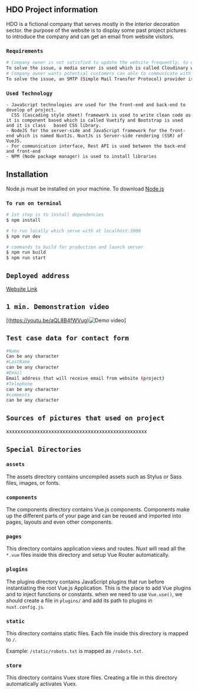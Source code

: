 ## HDO Project information 
HDO is a fictional company that serves mostly in the interior decoration sector. the purpose of the website is to display some past project pictures to introduce the company and can get an email from website visitors.

### `Requirements`
```bash
# Company owner is not satisfied to update the website frequently, to develop a more effective application, it must fetch past project pictures dynamically.
To solve the issue, a media server is used which is called Cloudinary which makes it easy to upload pictures like social media (Instagram), and the web application will fetch uploaded pictures to display, so the web application does not need to be updated frequently.
# Company owner wants potential customers can able to communicate with company e-mail on application.
To solve the issue, an SMTP (Simple Mail Transfer Protocol) provider is used which is called Sendgrid which is sending email by using a verified mail address, in this project a Gmail-free account is used as the verified sender.
```

### `Used Technology`
```
- JavaScript technologies are used for the front-end and back-end to develop of project.
  CSS (Cascading style sheet) framework is used to write clean code as it is component based which is called Vuetify and Bootstrap is used and it is class   based CSS library. 
- NodeJS for the server-side and JavaScript framework for the front-end which is named NuxtJs. NuxtJs is Server-side rendering (SSR) of VueJS.
- For communication interface, Rest API is used between the back-end and front-end
- NPM (Node package manager) is used to install libraries
```

## Installation
Node.js must be installed on your machine. To download [Node.js](https://nodejs.org/en/)

### `To run on terminal`
```bash
# 1st step is to install dependencies
$ npm install

# to run locally which serve with at localhost:3000
$ npm run dev

# commands to build for production and launch server
$ npm run build
$ npm run start
```
## `Deployed address`
   [Website Link](https://pjwd01.herokuapp.com/)
## `1 min. Demonstration video`
  [(https://youtu.be/aQL8B4fWVug)![Demo video](https://img.youtube.com/vi/aQL8B4fWVug/1.jpg)]
## `Test case data for contact form`
```bash
#Name
Can be any character
#LastName
can be any character
#Email
Email address that will receive email from website (project)
#Telephone
can be any character
#comments
can be any character
```
## `Sources of pictures that used on project`

xxxxxxxxxxxxxxxxxxxxxxxxxxxxxxxxxxxxxxxxxxxxxxxxxx


## `Special Directories`

### `assets`

The assets directory contains uncompiled assets such as Stylus or Sass files, images, or fonts.


### `components`

The components directory contains Vue.js components. Components make up the different parts of your page and can be reused and imported into pages, layouts and even other components.

### `pages`

This directory contains application views and routes. Nuxt will read all the `*.vue` files inside this directory and setup Vue Router automatically.


### `plugins`

The plugins directory contains JavaScript plugins that run before instantiating the root Vue.js Application. This is the place to add Vue plugins and to inject functions or constants. when we need to use `Vue.use()`, we should create a file in `plugins/` and add its path to plugins in `nuxt.config.js`.

### `static`

This directory contains static files. Each file inside this directory is mapped to `/`.

Example: `/static/robots.txt` is mapped as `/robots.txt`.


### `store`

This directory contains Vuex store files. Creating a file in this directory automatically activates Vuex.

